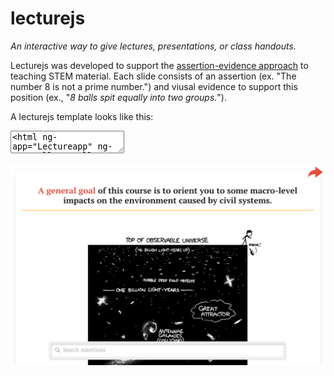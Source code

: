 lecturejs
=========

<em>An interactive way to give lectures, presentations, or class handouts. </em>

<p>Lecturejs was developed to support the <a href="http://writing.engr.psu.edu/slides.html">assertion-evidence approach</a> to teaching STEM material. Each slide consists of an assertion (ex. "The number 8 is not a prime number.") and viusal evidence to support this position (ex., "<em>8 balls spit equally into two groups.</em>"). </p>

<p>A lecturejs template looks like this:</p>

<pre><code><textarea><html ng-app="Lectureapp" ng-controller="wells">
  <head>
    <!-- Add the title of your lecture here -->
  	<add-title label="Title of Presentation"></add-title>
  <body>

  	<!-- Add your slides using the <s-l></s-l> tag -->
	<s-l 
		assert="<a href='http://mtaptich.github.io/d3-lessons/'>A general goal</a> of this course is to orient you to some macro-level impacts on the environment caused by civil systems."
		link="http://ce11gsi.appspot.com/stylesheets/img/height.png"
    	bottom="This requires you to build an understanding of scale."
    	cite="http://xkcd.com/482/"
	></s-l>
  </body>
<html></textarea></code></pre>

<p><img src="img/example.png"></p>
